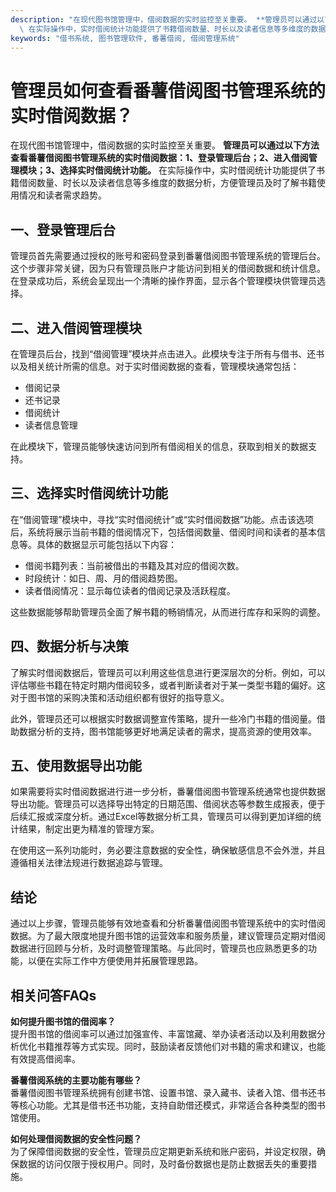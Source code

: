 ```yaml
---
description: "在现代图书馆管理中，借阅数据的实时监控至关重要。 **管理员可以通过以下方法查看番薯借阅图书管理系统的实时借阅数据：1、登录管理后台；2、进入借阅管理模块；3、选择实时借阅统计功能。**\
  \ 在实际操作中，实时借阅统计功能提供了书籍借阅数量、时长以及读者信息等多维度的数据分析，方便管理员及时了解书籍使用情况和读者需求趋势。"
keywords: "借书系统, 图书管理软件, 番薯借阅, 借阅管理系统"
---
```

# 管理员如何查看番薯借阅图书管理系统的实时借阅数据？

在现代图书馆管理中，借阅数据的实时监控至关重要。 **管理员可以通过以下方法查看番薯借阅图书管理系统的实时借阅数据：1、登录管理后台；2、进入借阅管理模块；3、选择实时借阅统计功能。** 在实际操作中，实时借阅统计功能提供了书籍借阅数量、时长以及读者信息等多维度的数据分析，方便管理员及时了解书籍使用情况和读者需求趋势。

## 一、登录管理后台

管理员首先需要通过授权的账号和密码登录到番薯借阅图书管理系统的管理后台。这个步骤非常关键，因为只有管理员账户才能访问到相关的借阅数据和统计信息。在登录成功后，系统会呈现出一个清晰的操作界面，显示各个管理模块供管理员选择。

## 二、进入借阅管理模块

在管理员后台，找到“借阅管理”模块并点击进入。此模块专注于所有与借书、还书以及相关统计所需的信息。对于实时借阅数据的查看，管理模块通常包括：

- 借阅记录
- 还书记录
- 借阅统计
- 读者信息管理

在此模块下，管理员能够快速访问到所有借阅相关的信息，获取到相关的数据支持。

## 三、选择实时借阅统计功能

在“借阅管理”模块中，寻找“实时借阅统计”或“实时借阅数据”功能。点击该选项后，系统将展示当前书籍的借阅情况下，包括借阅数量、借阅时间和读者的基本信息等。具体的数据显示可能包括以下内容：

- 借阅书籍列表：当前被借出的书籍及其对应的借阅次数。
- 时段统计：如日、周、月的借阅趋势图。
- 读者借阅情况：显示每位读者的借阅记录及活跃程度。

这些数据能够帮助管理员全面了解书籍的畅销情况，从而进行库存和采购的调整。

## 四、数据分析与决策

了解实时借阅数据后，管理员可以利用这些信息进行更深层次的分析。例如，可以评估哪些书籍在特定时期内借阅较多，或者判断读者对于某一类型书籍的偏好。这对于图书馆的采购决策和活动组织都有很好的指导意义。

此外，管理员还可以根据实时数据调整宣传策略，提升一些冷门书籍的借阅量。借助数据分析的支持，图书馆能够更好地满足读者的需求，提高资源的使用效率。

## 五、使用数据导出功能

如果需要将实时借阅数据进行进一步分析，番薯借阅图书管理系统通常也提供数据导出功能。管理员可以选择导出特定的日期范围、借阅状态等参数生成报表，便于后续汇报或深度分析。通过Excel等数据分析工具，管理员可以得到更加详细的统计结果，制定出更为精准的管理方案。

在使用这一系列功能时，务必要注意数据的安全性，确保敏感信息不会外泄，并且遵循相关法律法规进行数据追踪与管理。

## 结论

通过以上步骤，管理员能够有效地查看和分析番薯借阅图书管理系统中的实时借阅数据。为了最大限度地提升图书馆的运营效率和服务质量，建议管理员定期对借阅数据进行回顾与分析，及时调整管理策略。与此同时，管理员也应熟悉更多的功能，以便在实际工作中方便使用并拓展管理思路。

## 相关问答FAQs

**如何提升图书馆的借阅率？**  
提升图书馆的借阅率可以通过加强宣传、丰富馆藏、举办读者活动以及利用数据分析优化书籍推荐等方式实现。同时，鼓励读者反馈他们对书籍的需求和建议，也能有效提高借阅率。

**番薯借阅系统的主要功能有哪些？**  
番薯借阅图书管理系统拥有创建书馆、设置书馆、录入藏书、读者入馆、借书还书等核心功能。尤其是借书还书功能，支持自助借还模式，非常适合各种类型的图书馆使用。

**如何处理借阅数据的安全性问题？**  
为了保障借阅数据的安全性，管理员应定期更新系统和账户密码，并设定权限，确保数据的访问仅限于授权用户。同时，及时备份数据也是防止数据丢失的重要措施。
